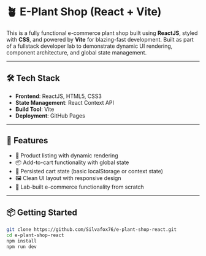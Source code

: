 # 🪴 E-Plant Shop (React + Vite)

This is a fully functional e-commerce plant shop built using **ReactJS**, styled with **CSS**, and powered by **Vite** for blazing-fast development. Built as part of a fullstack developer lab to demonstrate dynamic UI rendering, component architecture, and global state management.

---

## 🛠️ Tech Stack

- **Frontend**: ReactJS, HTML5, CSS3
- **State Management**: React Context API
- **Build Tool**: Vite
- **Deployment**: GitHub Pages

---


## 🚀 Features

- 🛒 Product listing with dynamic rendering
- 📦 Add-to-cart functionality with global state
- 🔄 Persisted cart state (basic localStorage or context state)
- 🖼️ Clean UI layout with responsive design
- 🌱 Lab-built e-commerce functionality from scratch

---

## 📦 Getting Started

```bash
git clone https://github.com/Silvafox76/e-plant-shop-react.git
cd e-plant-shop-react
npm install
npm run dev
